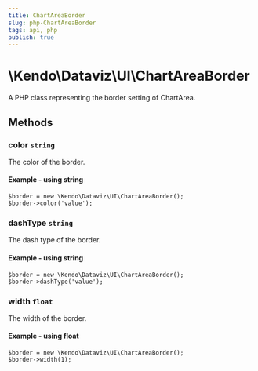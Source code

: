 ```yaml
---
title: ChartAreaBorder
slug: php-ChartAreaBorder
tags: api, php
publish: true
---
```


# \Kendo\Dataviz\UI\ChartAreaBorder

A PHP class representing the border setting of ChartArea.


## Methods

### color `string`

The color of the border.


#### Example - using string
    $border = new \Kendo\Dataviz\UI\ChartAreaBorder();
    $border->color('value');

### dashType `string`

The dash type of the border.


#### Example - using string
    $border = new \Kendo\Dataviz\UI\ChartAreaBorder();
    $border->dashType('value');

### width `float`

The width of the border.


#### Example - using float
    $border = new \Kendo\Dataviz\UI\ChartAreaBorder();
    $border->width(1);

